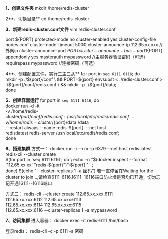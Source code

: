 
**1、创建文件夹**
mkdir  /home/redis-cluster

2**、切换目录**
cd  /home/redis-cluster

**3、新建redis-cluster.conf文件**
vim  redis-cluster.conf

port ${PORT}
protected-mode no
cluster-enabled yes
cluster-config-file nodes.conf
cluster-node-timeout 5000
cluster-announce-ip 112.65.xx.xxx //外网ip
cluster-announce-port ${PORT}
cluster-announce-bus-port 1${PORT}
appendonly yes
masterauth mypassword  //主服务器验证密码（可选）
requirepass mypassword  //连接密码（可选）


4**、创建配置文件，实行三主三从**
for port in `seq 6111 6116`; do \
  mkdir -p ./${port}/conf \
  && PORT=${port} envsubst < ./redis-cluster.conf > ./${port}/conf/redis.conf \
  && mkdir -p ./${port}/data; \
done


**5、创建容器运行**
  for port in `seq 6111 6116`; do \
  docker run -d -it  \
  -v /home/redis-cluster/${port}/conf/redis.conf:/usr/local/etc/redis/redis.conf \
  -v /home/redis-cluster/${port}/data:/data \
  --restart always --name redis-${port} --net host \
  redis:latest redis-server /usr/local/etc/redis/redis.conf; \
done


**6、搭建集群**
方式一：
docker run -i --rm -p 6379 --net host redis:latest \
   redis-cli --cluster create \
   $(for port in `seq 6111 6116`; do \
     echo -n "$(docker inspect --format '112.65.xx.xx' "redis-${port}")":${port} ' ' ; \
     done) $(echo "--cluster-replicas 1 -a 密码")
若一直停留在Waiting for the cluster to join...,请检查6111–6116,16111–16116端口防火墙是否均已开通，切勿忘记开通16111--16116端口


方式二：
	 redis-cli --cluster create 112.65.xx.xxx:6111 \
	 112.65.xx.xxx:6112 112.65.xx.xxx:6113 \
	 112.65.xx.xxx:6114 112.65.xx.xxx:6115 \
	 112.65.xx.xxx:6116 --cluster-replicas 1 -a mypassword


**7、访问集群**
进入容器：
docker exec -it redis-6111 /bin/bash

登录redis：
redis-cli -c -p 6111 -a 密码









